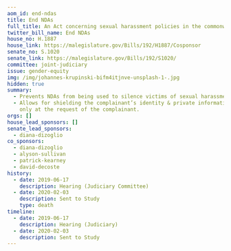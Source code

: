```yaml
---
aom_id: end-ndas
title: End NDAs
full_title: An Act concerning sexual harassment policies in the commonwealth
twitter_bill_name: End NDAs
house_no: H.1887
house_link: https://malegislature.gov/Bills/192/H1887/Cosponsor
senate_no: S.1020
senate_link: https://malegislature.gov/Bills/192/S1020/
committee: joint-judiciary
issue: gender-equity
img: /img/johannes-krupinski-bifm4itjnve-unsplash-1-.jpg
hidden: true
summary:
  - Prevents NDAs from being used to silence victims of sexual harassment
  - Allows for shielding the complainant’s identity & private information, but
    only at the request of the complainant.
orgs: []
house_lead_sponsors: []
senate_lead_sponsors:
  - diana-dizoglio
co_sponsors:
  - diana-dizoglio
  - alyson-sullivan
  - patrick-kearney
  - david-decoste
history:
  - date: 2019-06-17
    description: Hearing (Judiciary Committee)
  - date: 2020-02-03
    description: Sent to Study
    type: death
timeline:
  - date: 2019-06-17
    description: Hearing (Judiciary)
  - date: 2020-02-03
    description: Sent to Study
---
```


